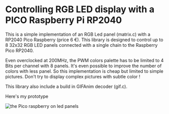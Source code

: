 # Controlling RGB LED display with a PICO Raspberry Pi RP2040
This is a simple implementation of an RGB Led panel (matrix.c) with a RP2040 Pico Raspberry (price 6 €).
This library is designed to control up to 8 32x32 RGB LED panels connected with a single chain to the Raspberry Pico RP2040.

Even overclocked at 200MHz, the PWM colors palette has to be limited to 4 Bits per channel with 8 panels.
It's even possible to improve the number of colors with less panel. So this implementation is cheap but limited to simple pictures.
Don't try to display complex pictures with subtle color !

This library also include a build in GIFAnim decoder (gif.c).

Here's my prototype

![the Pico raspberry on led panels](https://github.com/gege13007/RGB-Led-matrix-with-Gif-decoder-RP2040-pico/blob/main/rgb-leds-pico-rear_105537.jpg)
